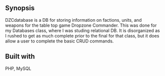 ## Synopsis

DZCdatabase is a DB for storing information on factions, units, and weapons for the table top game Dropzone Commander.  This was done for my Databases class, where I was studing relational DB.  It is disorganized as I rushed to get as much complete prior to the final for that class, but it does allow a user to complete the basic CRUD commands.

## Built with

PHP, MySQL